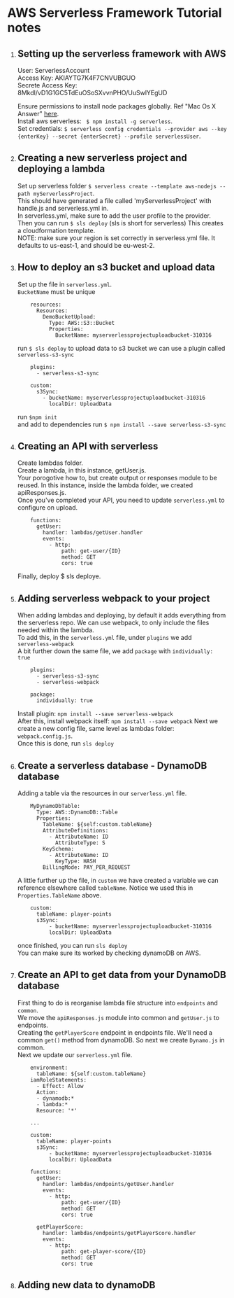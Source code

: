 # AWS Serverless Framework Tutorial notes

1. ## Setting up the serverless framework with AWS

	User: ServerlessAccount <br/>
	Access Key: AKIAYTG7K4F7CNVUBGUO <br/>
	Secrete Access Key: 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 <br/>

	Ensure permissions to install node packages globally. Ref "Mac Os X Answer" [here](https://stackoverflow.com/questions/33725639/npm-install-g-less-does-not-work-eacces-permission-denied). <br/>
	Install aws serverless: ` $ npm install -g serverless`.<br/>
	Set credentials: `$ serverless config credentials --provider aws --key {enterKey} --secret {enterSecret} --profile serverlessUser`.


2. ## Creating a new serverless project and deploying a lambda

	Set up serverless folder  `$ serverless create --template aws-nodejs --path myServerlessProject`. <br/>
	This should have generated a file called 'myServerlessProject' with handle.js and serverless.yml in. <br/>
	In serverless.yml, make sure to add the user profile to the provider. <br/>
	Then you can run `$ sls deploy` (sls is short for serverless) This creates a cloudformation template. <br/>
	NOTE: make sure your region is set correctly in serverless.yml file. It defaults to us-east-1, and should be eu-west-2. <br/>


3. ## How to deploy an s3 bucket and upload data

	Set up the file in `serverless.yml`. <br/>
    `BucketName` must be unique <br/>
    ```
		resources:
		  Resources:
		    DemoBucketUpload:
		      Type: AWS::S3::Bucket
		      Properties:
		        BucketName: myserverlessprojectuploadbucket-310316
    ```       
	run `$ sls deploy` to upload data to s3 bucket we can use a plugin called `serverless-s3-sync` <br/>
    ```
		plugins:
		  - serverless-s3-sync

		custom:
		  s3Sync:
		    - bucketName: myserverlessprojectuploadbucket-310316
		      localDir: UploadData
    ```
	run `$npm init` <br/>
	and add to dependencies run `$ npm install --save serverless-s3-sync` <br/>


4. ## Creating an API with serverless

	Create lambdas folder. <br/>
	Create a lambda, in this instance, getUser.js. <br/>
	Your porogotive how to, but create output or responses module to be reused. In this instance, inside the lambda folder, we created apiResponses.js. <br/>
	Once you've completed your API, you need to update `serverless.yml` to configure on upload. <br/>
    ```
		functions:
		  getUser:
		    handler: lambdas/getUser.handler
		    events:
		      - http:
		          path: get-user/{ID}
		          method: GET
		          cors: true
    ```
	Finally, deploy $ sls deploye. <br/>


5. ## Adding serverless webpack to your project

	When adding lambdas and deploying, by default it adds everything from the serverless repo. We can use webpack, to only include the files needed within the lambda. <br/>
    To add this, in the `serverless.yml` file, under `plugins` we add `serverless-webpack` <br/>
    A bit further down the same file, we add `package` with `individually: true` <br/>

    ```
        plugins:
          - serverless-s3-sync
          - serverless-webpack

        package:
          individually: true
    ```

    Install plugin: `npm install --save serverless-webpack` <br/>
    After this, install webpack itself: `npm install --save webpack`
    Next we create a new config file, same level as lambdas folder: `webpack.config.js`. <br/>
    Once this is done, run `sls deploy` <br/>

6. ## Create a serverless database - DynamoDB database

    Adding a table via the resources in our `serverless.yml` file. <br/>
    ``` 
        MyDynamoDbTable:
          Type: AWS::DynamoDB::Table
          Properties:
            TableName: ${self:custom.tableName}
            AttributeDefinitions:
              - AttributeName: ID
                AttributeType: S
            KeySchema:
              - AttributeName: ID
                KeyType: HASH
            BillingMode: PAY_PER_REQUEST
    ```
    A little further up the file, in `custom` we have created a variable we can reference elsewhere called `tableName`. Notice we used this in `Properties.TableName` above. <br/>

    ```
        custom:
          tableName: player-points
          s3Sync:
              - bucketName: myserverlessprojectuploadbucket-310316
              localDir: UploadData
    ```

    once finished, you can run `sls deploy` <br/>
    You can make sure its worked by checking dynamoDB on AWS.

7. ## Create an API to get data from your DynamoDB database

    First thing to do is reorganise lambda file structure into `endpoints` and `common`. <br/>
    We move the `apiResponses.js` module into common and `getUser.js` to endpoints. <br/>
    Creating the `getPlayerScore` endpoint in endpoints file. We'll need a common `get()` method from dynamoDB. So next we create `Dynamo.js` in common. <br/>
    Next we update our `serverless.yml` file.
    
    ```
        environment:
          tableName: ${self:custom.tableName}
        iamRoleStatements:
          - Effect: Allow
          Action:
          - dynamodb:*
          - lambda:*
          Resource: '*'

        ...

        custom:
          tableName: player-points
          s3Sync:
              - bucketName: myserverlessprojectuploadbucket-310316
              localDir: UploadData

        functions:
          getUser:
            handler: lambdas/endpoints/getUser.handler
            events:
              - http:
                  path: get-user/{ID}
                  method: GET
                  cors: true

          getPlayerScore:
            handler: lambdas/endpoints/getPlayerScore.handler
            events:
              - http:
                  path: get-player-score/{ID}
                  method: GET
                  cors: true
    ```

8. ## Adding new data to dynamoDB 


